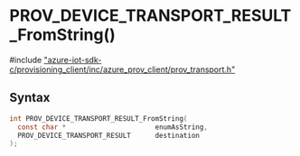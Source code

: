 # PROV_DEVICE_TRANSPORT_RESULT_FromString()

\#include ["azure-iot-sdk-c/provisioning_client/inc/azure_prov_client/prov_transport.h"](../iot-c-ref-prov-transport-h.md)  

## Syntax

```C
int PROV_DEVICE_TRANSPORT_RESULT_FromString(
  const char *                  	enumAsString,
  PROV_DEVICE_TRANSPORT_RESULT  	destination
);

```

